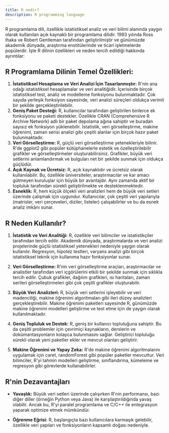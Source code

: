 ```yaml
---
title: R nedir?
description: R programming language
---
```

R programlama dili, özellikle istatistiksel analiz ve veri bilimi alanında yaygın olarak kullanılan açık kaynaklı bir programlama dilidir. 1993 yılında Ross Ihaka ve Robert Gentleman tarafından geliştirilmiştir ve günümüzde akademik dünyada, araştırma enstitülerinde ve ticari işletmelerde popülerdir. İşte R dilinin özellikleri ve neden tercih edildiği hakkında ayrıntılar:

## R Programlama Dilinin Temel Özellikleri:
1. **İstatistiksel Hesaplama ve Veri Analizi İçin Tasarlanmıştır:** R'nin ana odağı istatistiksel hesaplamalar ve veri analitiğidir. İçerisinde birçok istatistiksel test, analiz ve modelleme fonksiyonu bulunmaktadır. Çok sayıda yerleşik fonksiyon sayesinde, veri analizi süreçleri oldukça verimli bir şekilde gerçekleştirilebilir.
2. **Geniş Paket Desteği:** R, kullanıcılar tarafından geliştirilen binlerce ek fonksiyonu ve paketi destekler. Özellikle CRAN (Comprehensive R Archive Network) adlı bir paket depolama ağına sahiptir ve buradan sayısız ek fonksiyon yüklenebilir. İstatistik, veri görselleştirme, makine öğrenimi, zaman serisi analizi gibi çeşitli alanlar için birçok hazır paket bulunmaktadır.
3. **Veri Görselleştirme:** R, güçlü veri görselleştirme yetenekleriyle bilinir. R'de ggplot2 gibi popüler kütüphanelerle estetik ve özelleştirilebilir grafikler ve görselleştirmeler oluşturabilirsiniz. Grafikler, büyük veri setlerini anlamlandırmak ve bulguları net bir şekilde sunmak için oldukça güçlüdür.
4. **Açık Kaynak ve Ücretsiz:** R, açık kaynaklıdır ve ücretsiz olarak kullanılabilir. Bu, özellikle üniversiteler, araştırmacılar ve kar amacı gütmeyen kuruluşlar için büyük bir avantajdır. Aynı zamanda aktif bir topluluk tarafından sürekli geliştirilmekte ve desteklenmektedir.
5. **Esneklik:** R, hem küçük ölçekli veri analizleri hem de büyük veri setleri üzerinde çalışmak için uygundur. Kullanıcılar, çok çeşitli veri yapılarıyla (matrisler, veri çerçeveleri, diziler, listeler) çalışabilirler ve bu da esnek analiz imkânı sunar.

## R Neden Kullanılır?
1. **İstatistik ve Veri Analitiği:** R, özellikle veri bilimciler ve istatistikçiler tarafından tercih edilir. Akademik dünyada, araştırmalarda ve veri analizi projelerinde güçlü istatistiksel yetenekleri nedeniyle yaygın olarak kullanılır. Regresyon, hipotez testleri, varyans analizi gibi birçok istatistiksel teknik için kullanıma hazır fonksiyonlar sunar.

2. **Veri Görselleştirme:** R’nin veri görselleştirme araçları, araştırmacılar ve analistler tarafından veri içgörülerini etkili bir şekilde sunmak için sıklıkla tercih edilir. Çubuk grafikler, dağılım grafikleri, ısı haritaları, zaman serileri görselleştirmeleri gibi çok çeşitli grafikler oluşturabilir.

3. **Büyük Veri Analizleri:** R, büyük veri setlerini işleyebilir ve veri madenciliği, makine öğrenimi algoritmaları gibi ileri düzey analizleri gerçekleştirebilir. Makine öğrenimi paketleri sayesinde R, günümüzde makine öğrenimi modelleri geliştirme ve test etme için de yaygın olarak kullanılmaktadır.

4. **Geniş Topluluk ve Destek:** R, geniş bir kullanıcı topluluğuna sahiptir. Bu da çeşitli problemler için çevrimiçi kaynakların, derslerin ve dokümantasyonların kolayca bulunmasını sağlar. Geliştirici topluluğu sürekli olarak yeni paketler ekler ve mevcut olanları geliştirir.

5. **Makine Öğrenimi ve Yapay Zeka:** R'de makine öğrenimi algoritmalarını uygulamak için caret, randomForest gibi popüler paketler mevcuttur. Veri bilimciler, R'yi tahmin modelleri geliştirme, sınıflandırma, kümeleme ve regresyon gibi görevlerde kullanabilirler.

## R'nin Dezavantajları
- **Yavaşlık:** Büyük veri setleri üzerinde çalışırken R'nin performansı, bazı diğer diller (örneğin Python veya Java) ile karşılaştırıldığında yavaş olabilir. Ancak bu, R'yi paralel programlama ve C/C++ ile entegrasyon yaparak optimize etmek mümkündür.

- **Öğrenme Eğrisi:** R, başlangıçta bazı kullanıcılara karmaşık gelebilir, özellikle veri yapıları ve fonksiyonların kapsamlı doğası nedeniyle.